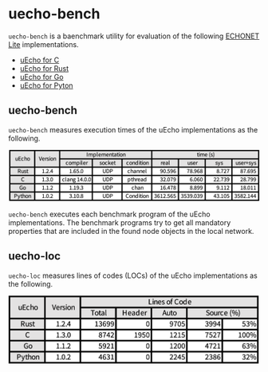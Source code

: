 # uecho-bench

`uecho-bench` is a baenchmark utility for evaluation of the following [ECHONET Lite][enet] implementations.

- [uEcho for C](https://github.com/cybergarage/uecho)
- [uEcho for Rust](https://github.com/cybergarage/uecho-rs)
- [uEcho for Go](https://github.com/cybergarage/uecho-go)
- [uEcho for Pyton](https://github.com/cybergarage/uecho-py)

## uecho-bench

`uecho-bench` measures execution times of the uEcho implementations as the following.

![](img/uecho-rust-bench-02.png)

`uecho-bench` executes each benchmark program of the uEcho implementations. The benchmark programs try to get all mandatory properties that are included in the found node objects in the local network.

## uecho-loc

`uecho-loc` measures lines of codes (LOCs) of the uEcho implementations as the following.

![](img/uecho-rust-loc-02.png)

[enet]:http://echonet.jp/english/

